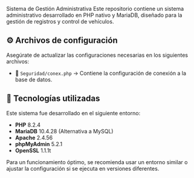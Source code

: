 Sistema de Gestión Administrativa
Este repositorio contiene un sistema administrativo desarrollado en PHP nativo y MariaDB, diseñado para la gestión de registros y control de vehículos.

## ⚙️ Archivos de configuración  

Asegúrate de actualizar las configuraciones necesarias en los siguientes archivos:  

- 📂 `Seguridad/conex.php` → Contiene la configuración de conexión a la base de datos.  


## 📌 Tecnologías utilizadas
Este sistema fue desarrollado en el siguiente entorno:

- **PHP** 8.2.4
- **MariaDB** 10.4.28 (Alternativa a MySQL)
- **Apache** 2.4.56
- **phpMyAdmin** 5.2.1
- **OpenSSL** 1.1.1t

Para un funcionamiento óptimo, se recomienda usar un entorno similar o ajustar la configuración si se ejecuta en versiones diferentes.